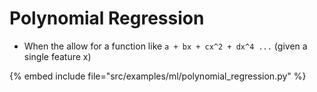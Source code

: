 # Polynomial Regression

* When the allow for a function like `a + bx + cx^2 + dx^4 ...` (given a single feature x)

{% embed include file="src/examples/ml/polynomial_regression.py" %}


